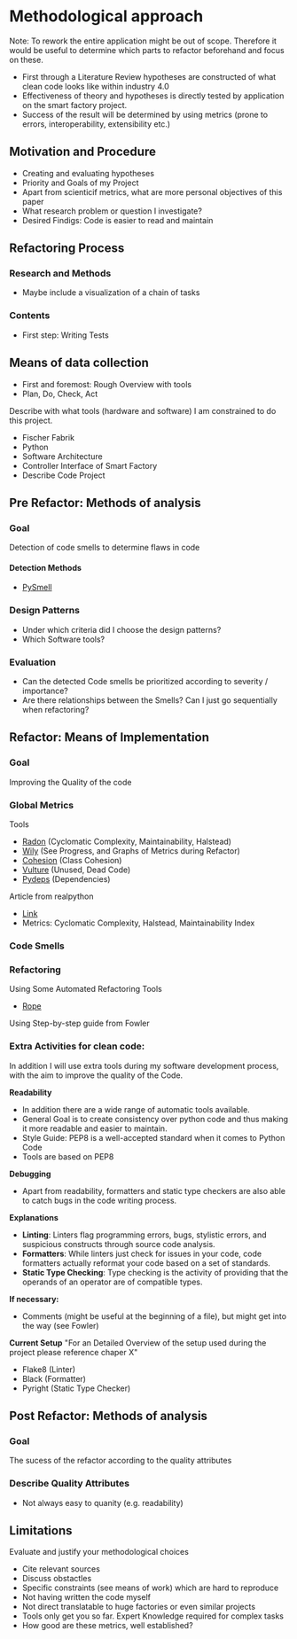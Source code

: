 # Methodological approach

Note: To rework the entire application might be out of scope. Therefore it would be useful to determine which parts to refactor beforehand and focus on these.
- First through a Literature Review hypotheses are constructed of what clean code looks like within industry 4.0 
- Effectiveness of theory and hypotheses is directly tested by application on the smart factory project. 
- Success of the result will be determined by using metrics (prone to errors, interoperability, extensibility etc.)

## Motivation and Procedure
- Creating and evaluating hypotheses
- Priority and Goals of my Project
- Apart from scienticif metrics, what are more personal objectives of this paper
- What research problem or question I investigate?
- Desired Findigs: Code is easier to read and maintain

## Refactoring Process
### Research and Methods
- Maybe include a visualization of a chain of tasks

### Contents
- First step: Writing Tests


## Means of data collection
- First and foremost: Rough Overview with tools
- Plan, Do, Check, Act

Describe with what tools (hardware and software) I am constrained to do this project.
- Fischer Fabrik
- Python
- Software Architecture
- Controller Interface of Smart Factory
- Describe Code Project

## Pre Refactor: Methods of analysis
### Goal
Detection of code smells to determine flaws in code

#### Detection Methods
- [PySmell](https://github.com/orestis/pysmell)


### Design Patterns
- Under which criteria did I choose the design patterns?
- Which Software tools?

### Evaluation
- Can the detected Code smells be prioritized according to severity / importance?
- Are there relationships between the Smells? Can I just go sequentially when refactoring?

## Refactor: Means of Implementation
### Goal
Improving the Quality of the code

### Global Metrics
Tools
- [Radon](https://pypi.org/project/radon/) (Cyclomatic Complexity, Maintainability, Halstead)
- [Wily](https://github.com/tonybaloney/wily) (See Progress, and Graphs of Metrics during Refactor)
- [Cohesion](https://github.com/mschwager/cohesion) (Class Cohesion)
- [Vulture](https://github.com/jendrikseipp/vulture) (Unused, Dead Code)
- [Pydeps](https://github.com/thebjorn/pydeps#how-to-install) (Dependencies)

Article from realpython
- [Link](https://realpython.com/python-refactoring/#metrics-for-measuring-complexity)
- Metrics: Cyclomatic Complexity, Halstead, Maintainability Index

### Code Smells

### Refactoring
Using Some Automated Refactoring Tools
- [Rope](https://github.com/python-rope/rope/blob/master/docs/rope.rst)

Using Step-by-step guide from Fowler

### Extra Activities for clean code: 
In addition I will use extra tools during my software development process, with the aim to improve the quality of the Code.

**Readability**
- In addition there are a wide range of automatic tools available.
- General Goal is to create consistency over python code and thus making it more readable and easier to maintain.
- Style Guide: PEP8 is a well-accepted standard when it comes to Python Code
- Tools are based on PEP8

**Debugging**
- Apart from readability, formatters and static type checkers are also able to catch bugs in the code writing process.

**Explanations**
- **Linting**: Linters flag programming errors, bugs, stylistic errors, and suspicious constructs through source code analysis. 
- **Formatters**: While linters just check for issues in your code, code formatters actually reformat your code based on a set of standards.
- **Static Type Checking**: Type checking is the activity of providing that the operands of an operator are of compatible types.

**If necessary:**
- Comments (might be useful at the beginning of a file), but might get into the way (see Fowler)

**Current Setup**
"For an Detailed Overview of the setup used during the project please reference chaper X"
- Flake8 (Linter)
- Black (Formatter)
- Pyright (Static Type Checker)

## Post Refactor: Methods of analysis
### Goal
The sucess of the refactor according to the quality attributes

### Describe Quality Attributes
- Not always easy to quanity (e.g. readability)



## Limitations
Evaluate and justify your methodological choices
- Cite relevant sources
- Discuss obstactles
- Specific constraints (see means of work) which are hard to reproduce
- Not having written the code myself
- Not direct translatable to huge factories or even similar projects
- Tools only get you so far. Expert Knowledge required for complex tasks
- How good are these metrics, well established?

